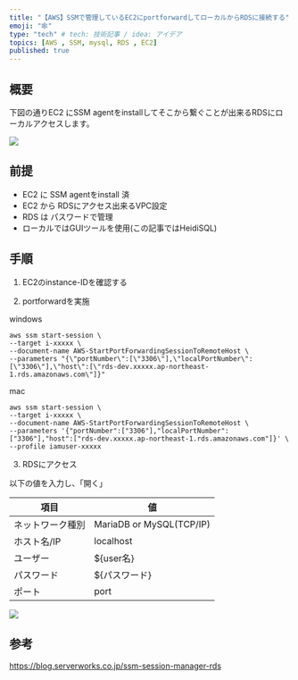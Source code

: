```yaml
---
title: "【AWS】SSMで管理しているEC2にportforwardしてローカルからRDSに接続する"
emoji: "🕸️"
type: "tech" # tech: 技術記事 / idea: アイデア
topics: [AWS , SSM, mysql, RDS , EC2]
published: true
---
```


## 概要
下図の通りEC2 にSSM agentをinstallしてそこから繋ぐことが出来るRDSにローカルアクセスします。

![](https://storage.googleapis.com/zenn-user-upload/394a17b598e8-20240709.png)

## 前提
- EC2 に SSM agentをinstall 済
- EC2 から RDSにアクセス出来るVPC設定
- RDS は パスワードで管理
- ローカルではGUIツールを使用(この記事ではHeidiSQL)

## 手順
1. EC2のinstance-IDを確認する

2. portforwardを実施

windows
```
aws ssm start-session \
--target i-xxxxx \
--document-name AWS-StartPortForwardingSessionToRemoteHost \
--parameters "{\"portNumber\":[\"3306\"],\"localPortNumber\":[\"3306\"],\"host\":[\"rds-dev.xxxxx.ap-northeast-1.rds.amazonaws.com\"]}"
```

mac
```
aws ssm start-session \
--target i-xxxxx \
--document-name AWS-StartPortForwardingSessionToRemoteHost \
--parameters '{"portNumber":["3306"],"localPortNumber":["3306"],"host":["rds-dev.xxxxx.ap-northeast-1.rds.amazonaws.com"]}' \
--profile iamuser-xxxxx
```


3. RDSにアクセス

以下の値を入力し、「開く」

|項目|値|
|----|----|
|ネットワーク種別|MariaDB or MySQL(TCP/IP)|
|ホスト名/IP|localhost|
|ユーザー|${user名}|
|パスワード|${パスワード}|
|ポート|port|

![](https://storage.googleapis.com/zenn-user-upload/3629e29a85f3-20240709.png)

## 参考

https://blog.serverworks.co.jp/ssm-session-manager-rds